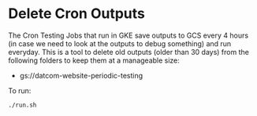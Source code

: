 # Delete Cron Outputs

The Cron Testing Jobs that run in GKE save outputs to GCS every 4 hours (in case we need to look at the outputs to debug something) and run everyday. This is a tool to delete old outputs (older than 30 days) from the following folders to keep them at a manageable size:

- gs://datcom-website-periodic-testing

To run:
```bash
./run.sh
```